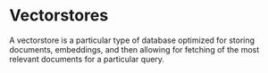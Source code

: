 # Vectorstores

A vectorstore is a particular type of database optimized for storing documents, embeddings, and then allowing for fetching of the most relevant documents for a particular query.
